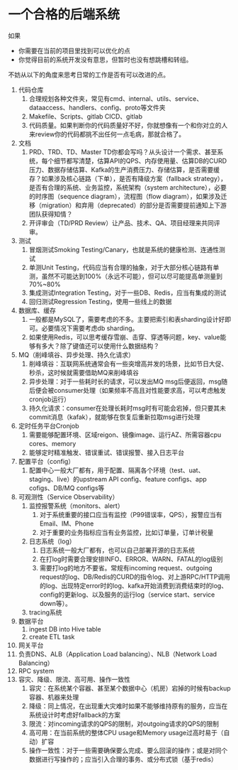 # 一个合格的后端系统

如果

- 你需要在当前的项目里找到可以优化的点
- 你觉得目前的系统开发没有意思，但暂时也没有想跳槽和转组。

不妨从以下的角度来思考日常的工作是否有可以改进的点。

1. 代码仓库
   1. 合理规划各种文件夹，常见有cmd、internal、utils、service、dataaccess、handlers、config、proto等文件夹
   2. Makefile、Scripts、gitlab CICD、gitlab
   3. 代码质量。如果判断你的代码质量好不好，你就想像有一个和你对立的人来review你的代码都挑不出任何一点毛病，那就合格了。
2. 文档
   1. PRD、TRD、TD、Master TD你都会写吗？从头设计一个需求、甚至系统，每个细节都写清楚，估算API的QPS、内存使用量、估算DB的CURD压力、数据存储估算、Kafka的生产消费压力、存储估算，是否需要缓存？如果涉及核心链路（下单），是否有降级方案（fallback strategy），是否有合理的系统、业务监控，系统架构（system architecture），必要的时序图（sequence diagram），流程图（flow diagram），如果涉及迁移（migration）和弃用（deprecated）的部分是否需要提前通知上下游团队获得知情？
   2. 开评审会（TD/PRD Review）让产品、技术、QA、项目经理来共同评审。
3. 测试
   1. 冒烟测试Smoking Testing/Canary，也就是系统的健康检测、连通性测试
   2. 单测Unit Testing，代码应当有合理的抽象，对于大部分核心链路有单测，虽然不可能达到100%（永远不可能），但可以尽可能提高单测量到70%~80%
   3. 集成测试Integration Testing，对于一些DB、Redis，应当有集成的测试
   4. 回归测试Regression Testing，使用一些线上的数据
4. 数据库、缓存
   1. 一般都是MySQL了，需要考虑的不多。主要把索引和表sharding设计好即可。必要情况下需要考虑db sharding。
   2. 如果使用Redis，可以思考缓存雪崩、击穿、穿透等问题，key、value能够有多大？除了键值还可以使用什么数据结构？
5. MQ（削峰填谷、异步处理、持久化请求）
   1. 削峰填谷：互联网系统通常会有一些突增高并发的场景，比如节日大促、秒杀，这时候就需要借助MQ来削峰填谷
   2. 异步处理：对于一些耗时长的请求，可以发出MQ msg后便返回，msg随后便会被consumer处理（如果频率不高且对性能要求高，可以考虑触发cronjob运行）
   3. 持久化请求：consumer在处理长耗时msg时有可能会宕掉，但只要其未commit消息（kafak），就能够在恢复后重新拉取msg进行处理
6. 定时任务平台Cronjob
   1. 需要能够配置环境、区域reigon、镜像image、运行AZ、所需容器cpu cores、memory
   2. 能够定时精准触发、错误重试、错误报警、接入日志平台
7. 配置平台（config）
   1. 配置中心一般大厂都有，用于配置、隔离各个环境（test、uat、staging、live）的upstream API config、feature configs、app cofigs、DB/MQ configs等
8. 可观测性（Service Observability）
   1. 监控报警系统（monitors、alert）
      1. 对于系统重要的接口应当有监控（P99错误率，QPS），报警应当有Email、IM、Phone
      2. 对于重要的业务指标应当有业务监控，比如订单量，订单计税量
   2. 日志系统（log）
      1. 日志系统一般大厂都有，也可以自己部署开源的日志系统
      2. 在打log时需要合理安排INFO、ERROR、WARN、FATAL的log级别
      3. 需要打log的地方不要省。常规有incoming request、outgoing request的log、DB/Redis的CURD的指令log、对上游RPC/HTTP调用的log、出现特定error时的log、kafka开始消费到消费结束时的log、config的更新log、以及服务的运行log（service start、service down等）。
   3. tracing系统
9. 数据平台
   1. ingest DB into Hive table
   2. create ETL task
10. 网关平台
   11. 负责DNS、ALB（Application Load balancing）、NLB（Network Load Balancing）
   12. RPC system
13. 容灾、降级、限流、高可用、操作一致性
    1. 容灾：在系统某个容器、甚至某个数据中心（机房）宕掉的时候有backup容器、机器来处理
    2. 降级：同上情况，在出现重大灾难时如果不能够维持原有的服务，应当在系统设计时考虑好fallback的方案
    3. 限流：对incoming请求的QPS的限制，对outgoing请求的QPS的限制
    4. 高可用：在当前系统的整体CPU usage和Memory usage过高时易于（自动）扩容
    5. 操作一致性：对于一些需要确保要么完成、要么回滚的操作；或是对同个数据进行写操作的；应当引入合理的事务、或分布式锁（基于redis）
